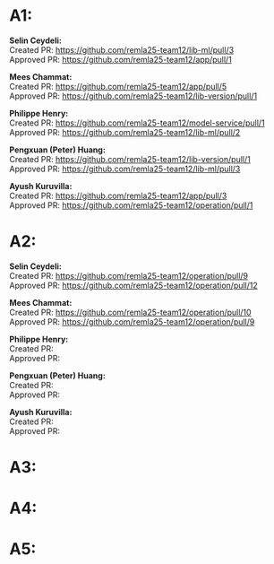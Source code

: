 # A1:

**Selin Ceydeli:** \
Created PR: https://github.com/remla25-team12/lib-ml/pull/3 \
Approved PR: https://github.com/remla25-team12/app/pull/1


**Mees Chammat:**\
Created PR: https://github.com/remla25-team12/app/pull/5 \
Approved PR: https://github.com/remla25-team12/lib-version/pull/1


**Philippe Henry:**\
Created PR: https://github.com/remla25-team12/model-service/pull/1 \
Approved PR: https://github.com/remla25-team12/lib-ml/pull/2


**Pengxuan (Peter) Huang:**\
Created PR: https://github.com/remla25-team12/lib-version/pull/1 \
Approved PR: https://github.com/remla25-team12/lib-ml/pull/3


**Ayush Kuruvilla:**\
Created PR: https://github.com/remla25-team12/app/pull/3 \
Approved PR: https://github.com/remla25-team12/operation/pull/1


# A2:

**Selin Ceydeli:** \
Created PR: https://github.com/remla25-team12/operation/pull/9 \
Approved PR: https://github.com/remla25-team12/operation/pull/12


**Mees Chammat:**\
Created PR: https://github.com/remla25-team12/operation/pull/10 \
Approved PR: https://github.com/remla25-team12/operation/pull/9


**Philippe Henry:**\
Created PR: \
Approved PR: 


**Pengxuan (Peter) Huang:**\
Created PR: \
Approved PR: 


**Ayush Kuruvilla:**\
Created PR: \
Approved PR: 


# A3:

# A4:

# A5:
